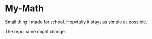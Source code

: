 # My-Math
Small thing I made for school. Hopefully it stays as simple as possible.

The repo name might change.
